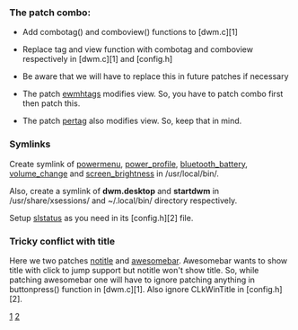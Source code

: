 ### The patch combo:

- Add combotag() and comboview() functions to [dwm.c][1]
- Replace tag and view function with combotag and comboview respectively in [dwm.c][1] and [config.h]
- Be aware that we will have to replace this in future patches if necessary

- The patch [ewmhtags](../../tree/master/patches/dwm-ewmhtags-6.2.diff) modifies view. So, you have to patch combo first then patch this.
- The patch [pertag](../../tree/master/patches/dwm-pertag-20200914-61bb8b2.diff) also modifies view. So, keep that in mind.

### Symlinks

Create symlink of [powermenu](../../tree/master/scripts/powermenu), [power_profile](../tree/master/scripts/power_profile), [bluetooth_battery](../tree/master/scripts/bluetooth_battery), [volume_change](../tree/master/scripts/volume_change) and [screen_brightness](../tree/master/scripts/screen_brightness) in /usr/local/bin/.

Also, create a symlink of **dwm.desktop** and **startdwm** in /usr/share/xsessions/ and ~/.local/bin/ directory respectively.

Setup [slstatus](../../tree/master/slstatus-1.0) as you need in its [config.h][2] file.

### Tricky conflict with title

Here we two patches [notitle](../../tree/master/patches/dwm-notitle-20210715-138b405.diff) and [awesomebar](../../tree/master/patches/dwm-awesomebar-20230431-6.4.diff).
Awesomebar wants to show title with click to jump support but notitle won't show title.
So, while patching awesomebar one will have to ignore patching anything in buttonpress() function in [dwm.c][1].
Also ignore CLkWinTitle in [config.h][2].

[1](../master/dwm.c)
[2](../master/config.h)
